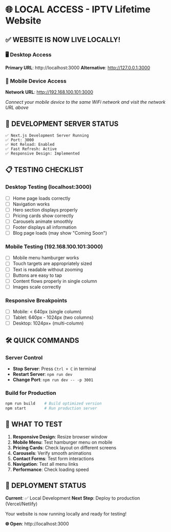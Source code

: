 # 🌐 LOCAL ACCESS - IPTV Lifetime Website

## ✅ **WEBSITE IS NOW LIVE LOCALLY!**

### 🖥️ **Desktop Access**
**Primary URL**: http://localhost:3000
**Alternative**: http://127.0.0.1:3000

### 📱 **Mobile Device Access**
**Network URL**: http://192.168.100.101:3000

*Connect your mobile device to the same WiFi network and visit the network URL above*

## 🔧 **DEVELOPMENT SERVER STATUS**

```
✅ Next.js Development Server Running
✅ Port: 3000
✅ Hot Reload: Enabled
✅ Fast Refresh: Active
✅ Responsive Design: Implemented
```

## 📋 **TESTING CHECKLIST**

### **Desktop Testing (localhost:3000)**
- [ ] Home page loads correctly
- [ ] Navigation works
- [ ] Hero section displays properly
- [ ] Pricing cards show correctly
- [ ] Carousels animate smoothly
- [ ] Footer displays all information
- [ ] Blog page loads (may show "Coming Soon")

### **Mobile Testing (192.168.100.101:3000)**
- [ ] Mobile menu hamburger works
- [ ] Touch targets are appropriately sized
- [ ] Text is readable without zooming
- [ ] Buttons are easy to tap
- [ ] Content flows properly in single column
- [ ] Images scale correctly

### **Responsive Breakpoints**
- [ ] Mobile: < 640px (single column)
- [ ] Tablet: 640px - 1024px (two columns)
- [ ] Desktop: 1024px+ (multi-column)

## 🛠️ **QUICK COMMANDS**

### **Server Control**
- **Stop Server**: Press `Ctrl + C` in terminal
- **Restart Server**: `npm run dev`
- **Change Port**: `npm run dev -- -p 3001`

### **Build for Production**
```bash
npm run build    # Build optimized version
npm start        # Run production server
```

## 🎯 **WHAT TO TEST**

1. **Responsive Design**: Resize browser window
2. **Mobile Menu**: Test hamburger menu on mobile
3. **Pricing Cards**: Check layout on different screens
4. **Carousels**: Verify smooth animations
5. **Contact Forms**: Test form interactions
6. **Navigation**: Test all menu links
7. **Performance**: Check loading speed

## 🚀 **DEPLOYMENT STATUS**

**Current**: ✅ Local Development
**Next Step**: Deploy to production (Vercel/Netlify)

Your website is now running locally and ready for testing!

**🌐 Open**: http://localhost:3000
